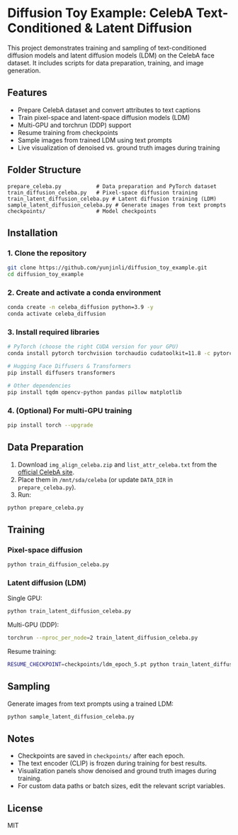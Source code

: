 # Diffusion Toy Example: CelebA Text-Conditioned & Latent Diffusion

This project demonstrates training and sampling of text-conditioned diffusion models and latent diffusion models (LDM) on the CelebA face dataset. It includes scripts for data preparation, training, and image generation.

## Features

- Prepare CelebA dataset and convert attributes to text captions
- Train pixel-space and latent-space diffusion models (LDM)
- Multi-GPU and torchrun (DDP) support
- Resume training from checkpoints
- Sample images from trained LDM using text prompts
- Live visualization of denoised vs. ground truth images during training

## Folder Structure

```
prepare_celeba.py           # Data preparation and PyTorch dataset
train_diffusion_celeba.py   # Pixel-space diffusion training
train_latent_diffusion_celeba.py # Latent diffusion training (LDM)
sample_latent_diffusion_celeba.py # Generate images from text prompts
checkpoints/                # Model checkpoints
```

## Installation

### 1. Clone the repository

```bash
git clone https://github.com/yunjinli/diffusion_toy_example.git
cd diffusion_toy_example
```

### 2. Create and activate a conda environment

```bash
conda create -n celeba_diffusion python=3.9 -y
conda activate celeba_diffusion
```

### 3. Install required libraries

```bash
# PyTorch (choose the right CUDA version for your GPU)
conda install pytorch torchvision torchaudio cudatoolkit=11.8 -c pytorch -y

# Hugging Face Diffusers & Transformers
pip install diffusers transformers

# Other dependencies
pip install tqdm opencv-python pandas pillow matplotlib
```

### 4. (Optional) For multi-GPU training

```bash
pip install torch --upgrade
```

## Data Preparation

1. Download `img_align_celeba.zip` and `list_attr_celeba.txt` from the [official CelebA site](http://mmlab.ie.cuhk.edu.hk/projects/CelebA.html).
2. Place them in `/mnt/sda/celeba` (or update `DATA_DIR` in `prepare_celeba.py`).
3. Run:

```bash
python prepare_celeba.py
```

## Training

### Pixel-space diffusion

```bash
python train_diffusion_celeba.py
```

### Latent diffusion (LDM)

Single GPU:

```bash
python train_latent_diffusion_celeba.py
```

Multi-GPU (DDP):

```bash
torchrun --nproc_per_node=2 train_latent_diffusion_celeba.py
```

Resume training:

```bash
RESUME_CHECKPOINT=checkpoints/ldm_epoch_5.pt python train_latent_diffusion_celeba.py
```

## Sampling

Generate images from text prompts using a trained LDM:

```bash
python sample_latent_diffusion_celeba.py
```

## Notes

- Checkpoints are saved in `checkpoints/` after each epoch.
- The text encoder (CLIP) is frozen during training for best results.
- Visualization panels show denoised and ground truth images during training.
- For custom data paths or batch sizes, edit the relevant script variables.

## License

MIT
